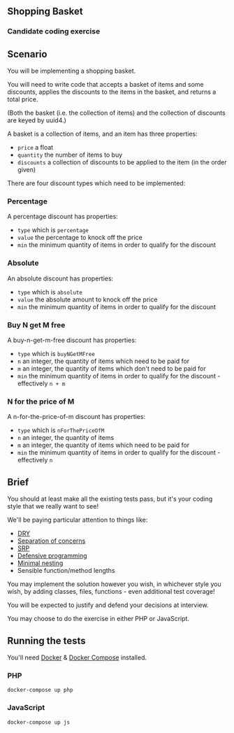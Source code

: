 ## Shopping Basket

### Candidate coding exercise

## Scenario

You will be implementing a shopping basket.

You will need to write code that accepts a basket of items and some discounts, applies the discounts to the items in the basket, and returns a total price.

(Both the basket (i.e. the collection of items) and the collection of discounts are keyed by uuid4.)

A basket is a collection of items, and an item has three properties:

* `price` a float
* `quantity` the number of items to buy
* `discounts` a collection of discounts to be applied to the item (in the order given)

There are four discount types which need to be implemented:

### Percentage

A percentage discount has properties:

* `type` which is `percentage`
* `value` the percentage to knock off the price
* `min` the minimum quantity of items in order to qualify for the discount

### Absolute

An absolute discount has properties:

* `type` which is `absolute`
* `value` the absolute amount to knock off the price
* `min` the minimum quantity of items in order to qualify for the discount

### Buy N get M free

A buy-n-get-m-free discount has properties:

* `type` which is `buyNGetMFree`
* `n` an integer, the quantity of items which need to be paid for
* `m` an integer, the quantity of items which don't need to be paid for
* `min` the minimum quantity of items in order to qualify for the discount - effectively `n + m`

### N for the price of M

A n-for-the-price-of-m discount has properties:

* `type` which is `nForThePriceOfM`
* `n` an integer, the quantity of items
* `m` an integer, the quantity of items which need to be paid for
* `min` the minimum quantity of items in order to qualify for the discount - effectively `n`

## Brief

You should at least make all the existing tests pass, but it's your coding style that we really want to see!

We'll be paying particular attention to things like:

* [DRY](https://en.wikipedia.org/wiki/Don%27t_repeat_yourself)
* [Separation of concerns](https://en.wikipedia.org/wiki/Separation_of_concerns)
* [SRP](https://en.wikipedia.org/wiki/Single_responsibility_principle)
* [Defensive programming](https://en.wikipedia.org/wiki/Defensive_programming)
* [Minimal nesting](https://en.wikibooks.org/wiki/Computer_Programming/Coding_Style/Minimize_nesting)
* Sensible function/method lengths

You may implement the solution however you wish, in whichever style you wish, by adding classes, files, functions - even additional test coverage!

You will be expected to justify and defend your decisions at interview.

You may choose to do the exercise in either PHP or JavaScript.

## Running the tests

You'll need [Docker](https://www.docker.com/) & [Docker Compose](https://docs.docker.com/compose/) installed.

### PHP

```docker-compose up php```

### JavaScript

```docker-compose up js```
